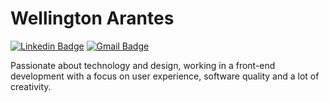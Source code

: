 # Wellington Arantes 

[![Linkedin Badge](https://img.shields.io/badge/-Wellington%20Arantes-6633cc?style=flat-square&logo=Linkedin&logoColor=white&link=https://www.linkedin.com/in/w-arantes/)](https://www.linkedin.com/in/w-arantes/) 
[![Gmail Badge](https://img.shields.io/badge/-w.aranteslfc@gmail.com-6633cc?style=flat-square&logo=Gmail&logoColor=white&link=mailto:w.aranteslfc@gmail.com)](mailto:w.aranteslfc@gmail.com)

Passionate about technology and design, working in a front-end development with a focus on user experience, software quality and a lot of creativity.
